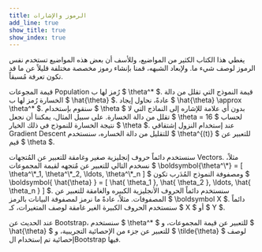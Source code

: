 ```yaml
---
title: الرموز والإشارات
add_line: true
show_title: true
show_index: true
---
```


يغطي هذا الكتاب الكثير من المواضيع، وللأسف أن بعض هذه المواضيع تستخدم نفس الرموز لوصف شيء ما. ولإبعاد الشبهه، قمنا بإنشاء رموز مخصصة مختلفة قليلاً عن ما قد تكون تعرفة مُسبقاً.<br />

قيمة المجوعات Population رُمز لها ب $ \theta^* $. قيمة النموذج التي تقلل من دالة الخسارة رُمز لها ب $ \hat{\theta} $. عادةً، نحاول إيجاد $ \hat{\theta} \approx \theta^* $.
سنقوم بإستخدام $ \theta $ بدون أي علامة للإشاره إلى النماذج التي لا تقلل من دالة الخسارة. على سبيل المثال، يمكننا أن نجعل $ \theta = 16 $ لحساب نتيجة الخسارة للنموذج في ذلك الخيار $ \theta $.
عند إستخدام النزول إشتقاقي Gradient Descent للتقليل من دالة الخساره، سنستخدم $ \theta^{(t)} $ للتعبير عن قيم $ \theta $.


سنستخدم دائماً حروف إنجليزية صغير وغامقة للتعبير عن المُتجهات Vectors. مثلاً، نسخدم التالي للتعبير عن مُتجهه لقيمة المجموعات $ \boldsymbol{\theta^\\*} = [ \theta^\\\*_1, \theta^\\\*_2, \ldots, \theta^\\\*_n ] $ ومصفوفة النموذج المُدَرب تكون $ \boldsymbol{ \hat{\theta} } = [ \hat{ \theta_1 }, \hat{ \theta_2 }, \ldots, \hat{ \theta_n } ] $.
سنستخدم دائماً الحروف الأنجليزية الكبيره والغامقة للتعبير عن المصفوفات. مثلاً، عادةً ما نرمز لمصفوفة البيانات بالرمز $ \boldsymbol X $.
دائماً سنستخدم الحروف الكبيرة الغير غامقة لوصف المتغيرات، كـ $ X $ أو $ Y $.

عند الحديث عن Bootstrap، سنستخدم $ \theta^* $ للتعبير عن قيمة المجموعات، و $ \hat{\theta} $ للتعبير عن جزء من الإحصائية التجريبية، و $ \tilde{\theta} $ لوصف إحصائية تم إستخدام الBootstrap فيها.

